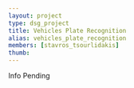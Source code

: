 ```yaml
---
layout: project
type: dsg_project
title: Vehicles Plate Recognition
alias: vehicles_plate_recognition
members: [stavros_tsourlidakis]
thumb:
---
```

Info Pending
